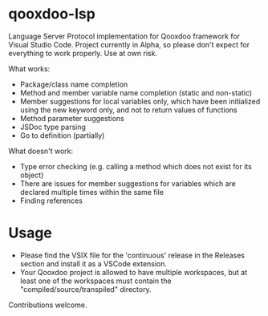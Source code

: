 # qooxdoo-lsp
Language Server Protocol implementation for Qooxdoo framework for Visual Studio Code.
Project currently in Alpha, so please don't expect for everything to work properly. Use at own risk.

What works:
- Package/class name completion
- Method and member variable name completion (static and non-static)
- Member suggestions for local variables only, which have been initialized using the new keyword only, and not to return values of functions
- Method parameter suggestions
- JSDoc type parsing
- Go to definition (partially)

What doesn't work:
- Type error checking (e.g. calling a method which does not exist for its object)
- There are issues for member suggestions for variables which are declared multiple times within the same file
- Finding references

# Usage
- Please find the VSIX file for the 'continuous' release in the Releases section and install it as a VSCode extension.
- Your Qooxdoo project is allowed to have multiple workspaces, but at least one of the workspaces must contain the "compiled/source/transpiled" directory.

Contributions welcome.